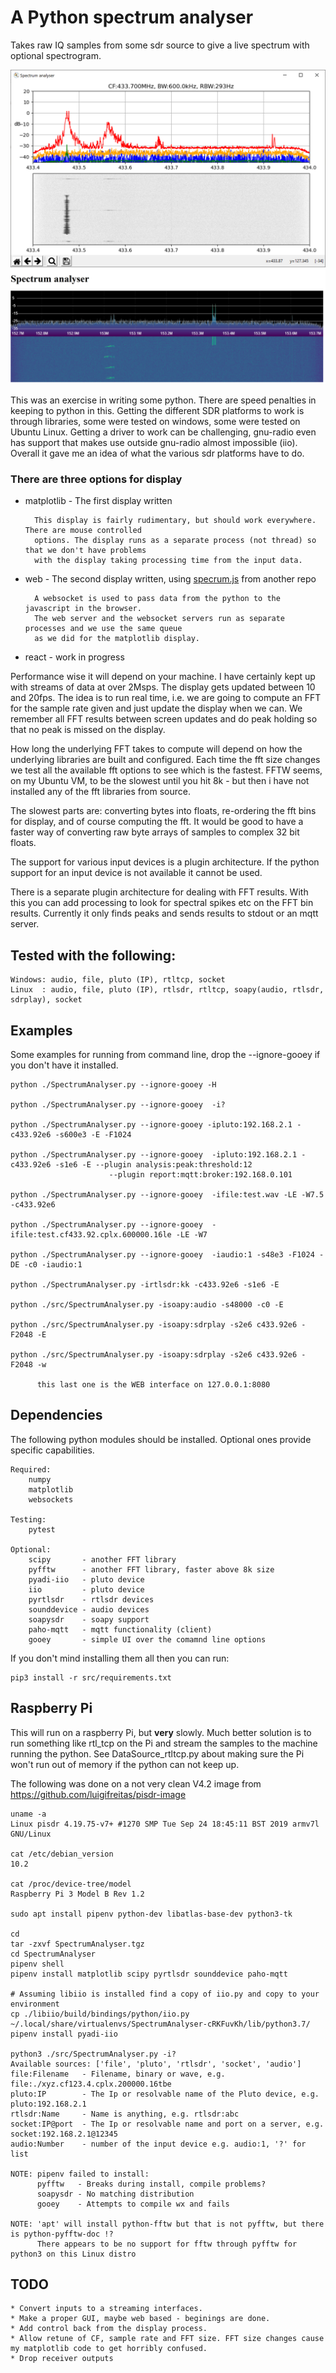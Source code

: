 # A Python spectrum analyser 

Takes raw IQ samples from some sdr source to give a live spectrum with optional spectrogram.

![Screenshot](screenShot.png)
![Screenshot](screenShot_web.png)

This was an exercise in writing some python. There are speed penalties in keeping to python in this. 
Getting the different SDR platforms to work is through libraries, some were tested on windows, some 
were tested on Ubuntu Linux. Getting a driver to work can be challenging, gnu-radio even has support 
that makes use outside gnu-radio almost impossible (iio). Overall it gave me an idea of what the various 
sdr platforms have to do.

### There are three options for display

* matplotlib - The first display written
        
        This display is fairly rudimentary, but should work everywhere. There are mouse controlled
        options. The display runs as a separate process (not thread) so that we don't have problems
        with the display taking processing time from the input data.
   
* web - The second display written, using [specrum.js](https://github.com/jledet/waterfall) from another repo
        
        A websocket is used to pass data from the python to the javascript in the browser.
        The web server and the websocket servers run as separate processes and we use the same queue 
        as we did for the matplotlib display.
        
* react - work in progress

Performance wise it will depend on your machine. I have certainly kept up with streams of data at over 2Msps.
The display gets updated between 10 and 20fps. The idea is to run real time, i.e. we are going to 
compute an FFT for the sample rate given and just update the display when we can. We remember all 
FFT results between screen updates and do peak holding so that no peak is missed on the display. 

How long the underlying FFT takes to compute will depend on how the underlying libraries are built
and configured. Each time the fft size changes we test all the available fft options to see which is 
the fastest. FFTW seems, on my Ubuntu VM, to be the slowest until you hit 8k - but then i have not 
installed any of the fft libraries from source.

The slowest parts are: converting bytes into floats, re-ordering the fft bins for display, and of
course computing the fft. It would be good to have a faster way of converting raw byte arrays of 
samples to complex 32 bit floats.

The support for various input devices is a plugin architecture. If the python support for an input 
device is not available it cannot be used.

There is a separate plugin architecture for dealing with FFT results. With this you can add processing
to look for spectral spikes etc on the FFT bin results. Currently it only finds peaks and sends results
to stdout or an mqtt server.

## Tested with the following:

    Windows: audio, file, pluto (IP), rtltcp, socket
    Linux  : audio, file, pluto (IP), rtlsdr, rtltcp, soapy(audio, rtlsdr, sdrplay), socket
    
## Examples

Some examples for running from command line, drop the --ignore-gooey if you don't have it installed.

    python ./SpectrumAnalyser.py --ignore-gooey -H

    python ./SpectrumAnalyser.py --ignore-gooey  -i?

    python ./SpectrumAnalyser.py --ignore-gooey -ipluto:192.168.2.1 -c433.92e6 -s600e3 -E -F1024

    python ./SpectrumAnalyser.py --ignore-gooey  -ipluto:192.168.2.1 -c433.92e6 -s1e6 -E --plugin analysis:peak:threshold:12 
                          --plugin report:mqtt:broker:192.168.0.101 

    python ./SpectrumAnalyser.py --ignore-gooey  -ifile:test.wav -LE -W7.5 -c433.92e6

    python ./SpectrumAnalyser.py --ignore-gooey  -ifile:test.cf433.92.cplx.600000.16le -LE -W7

    python ./SpectrumAnalyser.py --ignore-gooey  -iaudio:1 -s48e3 -F1024 -DE -c0 -iaudio:1

    python ./SpectrumAnalyser.py -irtlsdr:kk -c433.92e6 -s1e6 -E

    python ./src/SpectrumAnalyser.py -isoapy:audio -s48000 -c0 -E

    python ./src/SpectrumAnalyser.py -isoapy:sdrplay -s2e6 c433.92e6 -F2048 -E
    
    python ./src/SpectrumAnalyser.py -isoapy:sdrplay -s2e6 c433.92e6 -F2048 -w  
          
          this last one is the WEB interface on 127.0.0.1:8080


## Dependencies

The following python modules should be installed. Optional ones provide specific capabilities.

    Required:
        numpy
        matplotlib
        websockets
        
    Testing:
        pytest
        
    Optional:
        scipy       - another FFT library
        pyfftw      - another FFT library, faster above 8k size
        pyadi-iio   - pluto device
        iio         - pluto device
        pyrtlsdr    - rtlsdr devices
        sounddevice - audio devices
        soapysdr    - soapy support
        paho-mqtt   - mqtt functionality (client)
        gooey       - simple UI over the comamnd line options


If you don't mind installing them all then you can run:

```
pip3 install -r src/requirements.txt
```

## Raspberry Pi

This will run on a raspberry Pi, but **very** slowly. Much better solution is to run something like rtl_tcp 
on the Pi and stream the samples to the machine running the python. See DataSource_rtltcp.py about making
sure the Pi won't run out of memory if the python can not keep up.

The following was done on a not very clean V4.2 image from https://github.com/luigifreitas/pisdr-image
  
    uname -a 
    Linux pisdr 4.19.75-v7+ #1270 SMP Tue Sep 24 18:45:11 BST 2019 armv7l GNU/Linux
    
    cat /etc/debian_version 
    10.2
    
    cat /proc/device-tree/model
    Raspberry Pi 3 Model B Rev 1.2

    sudo apt install pipenv python-dev libatlas-base-dev python3-tk 

    cd
    tar -zxvf SpectrumAnalyser.tgz
    cd SpectrumAnalyser
    pipenv shell
    pipenv install matplotlib scipy pyrtlsdr sounddevice paho-mqtt

    # Assuming libiio is installed find a copy of iio.py and copy to your environment 
    cp ./libiio/build/bindings/python/iio.py ~/.local/share/virtualenvs/SpectrumAnalyser-cRKFuvKh/lib/python3.7/    
    pipenv install pyadi-iio

    python3 ./src/SpectrumAnalyser.py -i?
    Available sources: ['file', 'pluto', 'rtlsdr', 'socket', 'audio']
    file:Filename 	- Filename, binary or wave, e.g. file:./xyz.cf123.4.cplx.200000.16tbe
    pluto:IP        - The Ip or resolvable name of the Pluto device, e.g. pluto:192.168.2.1
    rtlsdr:Name 	- Name is anything, e.g. rtlsdr:abc
    socket:IP@port 	- The Ip or resolvable name and port on a server, e.g. socket:192.168.2.1@12345
    audio:Number 	- number of the input device e.g. audio:1, '?' for list

    NOTE: pipenv failed to install:
          pyfftw   - Breaks during install, compile problems?
          soapysdr - No matching distribution
          gooey    - Attempts to compile wx and fails
          
    NOTE: 'apt' will install python-fftw but that is not pyfftw, but there is python-pyfftw-doc !?
          There appears to be no support for fftw through pyfftw for python3 on this Linux distro

## TODO
 
    * Convert inputs to a streaming interfaces.
    * Make a proper GUI, maybe web based - beginings are done.
    * Add control back from the display process.
    * Allow retune of CF, sample rate and FFT size. FFT size changes cause my matplotlib code to get horribly confused. 
    * Drop receiver outputs
